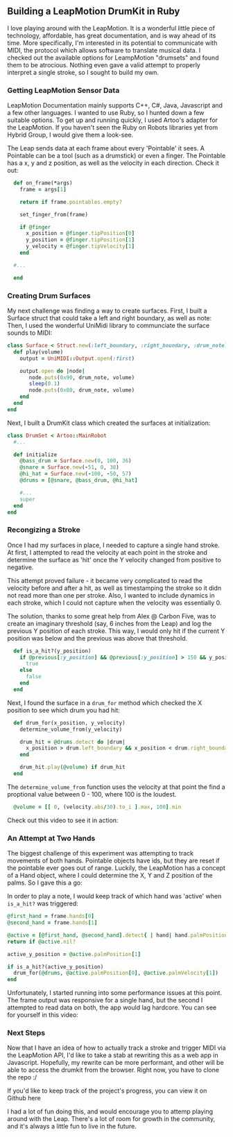 ## Building a LeapMotion DrumKit in Ruby

I love playing around with the LeapMotion. It is a wonderful little piece of technology, affordable, has great documentation, and is way ahead of its time.
More specifically, I'm interested in its potential to communicate with MIDI, the protocol which allows software to translate musical data.
I checked out the available options for LeampMotion "drumsets" and found them to be atrocious. Nothing even gave a valid attempt to properly interpret a single stroke, so I sought to build my own.

### Getting LeapMotion Sensor Data

LeapMotion Documentation mainly supports C++, C#, Java, Javascript and a few other languages. I wanted to use Ruby, so I hunted down a few suitable options.
To get up and running quickly, I used Artoo's adapter for the LeapMotion. If you haven't seen the Ruby on Robots libraries yet from Hybrid Group, I would give them a look-see.

The Leap sends data at each frame about every 'Pointable' it sees. A Pointable can be a tool (such as a drumstick) or even a finger.
The Pointable has a x, y and z position, as well as the velocity in each direction. Check it out:

````ruby
  def on_frame(*args)
    frame = args[1]

    return if frame.pointables.empty?

    set_finger_from(frame)

    if @finger
      x_position = @finger.tipPosition[0]
      y_position = @finger.tipPosition[1]
      y_velocity = @finger.tipVelocity[1]
    end

  #...

  end
````

### Creating Drum Surfaces

My next challenge was finding a way to create surfaces. First, I built a Surface struct that could take a left and right boundary, as well as note:
Then, I used the wonderful UniMidi library to communciate the surface sounds to MIDI:

````ruby
class Surface < Struct.new(:left_boundary, :right_boundary, :drum_note)
  def play(volume)
    output = UniMIDI::Output.open(:first)

    output.open do |node|
       node.puts(0x90, drum_note, volume)
       sleep(0.1)
       node.puts(0x80, drum_note, volume)
    end
  end
end
````

Next, I built a DrumKit class which created the surfaces at initialization:

````ruby
class DrumSet < Artoo::MainRobot
  #...

  def initialize
    @bass_drum = Surface.new(0, 100, 36)
    @snare = Surface.new(-51, 0, 38)
    @hi_hat = Surface.new(-100, -50, 57)
    @drums = [@snare, @bass_drum, @hi_hat]

    #...
    super
  end
end
````

### Recongizing a Stroke

Once I had my surfaces in place, I needed to capture a single hand stroke.
At first, I attempted to read the velocity at each point in the stroke and determine the surface as 'hit' once the Y velocity changed from positive to negative.

This attempt proved failure - it became very complicated to read the velocity before and after a hit, as well as timestamping the stroke so it didn not read more than one per stroke.
Also, I wanted to include dynamics in each stroke, which I could not capture when the velocity was essentially 0.

The solution, thanks to some great help from Alex @ Carbon Five, was to create an imaginary threshold (say, 6 inches from the Leap) and log the previous Y position of each stroke.
This way, I would only hit if the current Y position was below and the previous was above that threshold.

````ruby
  def is_a_hit?(y_position)
    if @previous[:y_position] && @previous[:y_position] > 150 && y_position < 150
      true
    else
      false
    end
  end
````

Next, I found the surface in a `drum_for` method which checked the X position to see which drum you had hit:

````ruby
  def drum_for(x_position, y_velocity)
    determine_volume_from(y_velocity)

    drum_hit = @drums.detect do |drum|
      x_position > drum.left_boundary && x_position < drum.right_boundary
    end

    drum_hit.play(@volume) if drum_hit
  end
````

The `determine_volume_from` function uses the velocity at that point the find a proptional value between 0 - 100, where 100 is the loudest.

````ruby
  @volume = [[ 0, (velocity.abs/30).to_i ].max, 100].min
````

Check out this video to see it in action: 

### An Attempt at Two Hands

The biggest challenge of this experiment was attempting to track movements of both hands. Pointable objects have ids, but they are reset if the pointable ever goes out of range.
Luckily, the LeapMotion has a concept of a Hand object, where I could determine the X, Y and Z position of the palms. So I gave this a go:

In order to play a note, I would keep track of which hand was 'active' when `is_a_hit?` was triggered:

````ruby
@first_hand = frame.hands[0]
@second_hand = frame.hands[1]

@active = [@first_hand, @second_hand].detect{ | hand| hand.palmPosition[1] < 150 }
return if @active.nil?

active_y_position = @active.palmPosition[1]

if is_a_hit?(active_y_position)
  drum_for(@drums, @active.palmPosition[0], @active.palmVelocity[1])
end
````

Unfortunately, I started running into some performance issues at this point. The frame output was responsive for a single hand, but the second I attempted to read data on both, the app would lag hardcore.
You can see for yourself in this video:

### Next Steps

Now that I have an idea of how to actually track a stroke and trigger MIDI via the LeapMotion API, I'd like to take a stab at rewriting this as a web app in Javascript.
Hopefully, my rewrite can be more performant, and other will be able to access the drumkit from the browser. Right now, you have to clone the repo :/

If you'd like to keep track of the project's progress, you can view it on Github here

I had a lot of fun doing this, and would encourage you to attemp playing around with the Leap.
There's a lot of room for growth in the community, and it's always a little fun to live in the future.
